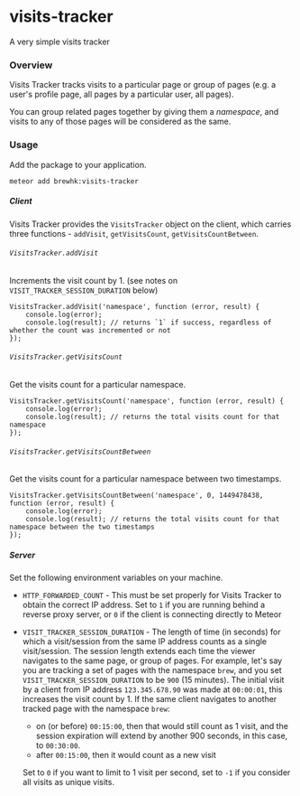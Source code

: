 # visits-tracker
A very simple visits tracker

### Overview

Visits Tracker tracks visits to a particular page or group of pages (e.g. a user's profile page, all pages by a particular user, all pages).

You can group related pages together by giving them a *namespace*, and visits to any of those pages will be considered as the same.

### Usage

Add the package to your application.

    meteor add brewhk:visits-tracker

##### Client

Visits Tracker provides the `VisitsTracker` object on the client, which carries three functions - `addVisit`, `getVisitsCount`, `getVisitsCountBetween`.

###### `VisitsTracker.addVisit`

Increments the visit count by 1. (see notes on `VISIT_TRACKER_SESSION_DURATION` below)

    VisitsTracker.addVisit('namespace', function (error, result) {
    	console.log(error);
    	console.log(result); // returns `1` if success, regardless of whether the count was incremented or not
    });

###### `VisitsTracker.getVisitsCount`

Get the visits count for a particular namespace.

    VisitsTracker.getVisitsCount('namespace', function (error, result) {
    	console.log(error);
    	console.log(result); // returns the total visits count for that namespace
    });

###### `VisitsTracker.getVisitsCountBetween`

Get the visits count for a particular namespace between two timestamps.

    VisitsTracker.getVisitsCountBetween('namespace', 0, 1449478438, function (error, result) {
    	console.log(error);
    	console.log(result); // returns the total visits count for that namespace between the two timestamps
    });

##### Server

Set the following environment variables on your machine.

* `HTTP_FORWARDED_COUNT` - This must be set properly for Visits Tracker to obtain the correct IP address. Set to `1` if you are running behind a reverse proxy server, or `0` if the client is connecting directly to Meteor
* `VISIT_TRACKER_SESSION_DURATION` - The length of time (in seconds) for which a visit/session from the same IP address counts as a single visit/session. The session length extends each time the viewer navigates to the same page, or group of pages. For example, let's say you are tracking a set of pages with the namespace `brew`, and you set `VISIT_TRACKER_SESSION_DURATION` to be `900` (15 minutes). The initial visit by a client from IP address `123.345.678.90` was made at `00:00:01`, this increases the visit count by 1. If the same client navigates to another tracked page with the namespace `brew`:
  * on (or before) `00:15:00`, then that would still count as 1 visit, and the session expiration will extend by another 900 seconds, in this case, to `00:30:00`.
  * after `00:15:00`, then it would count as a new visit

  Set to `0` if you want to limit to 1 visit per second, set to `-1` if you consider all visits as unique visits.